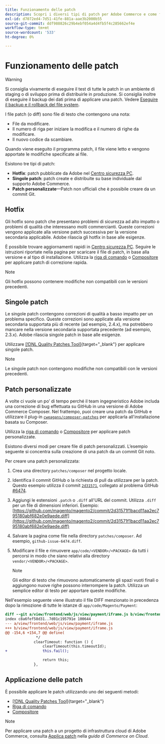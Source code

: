 ```yaml
---
title: Funzionamento delle patch
description: Scopri i diversi tipi di patch per Adobe Commerce e come funzionano.
exl-id: d7072ed4-7d51-41fe-881a-aae3b2000b55
source-git-commit: ddf988826c29b4ebf054a4d4fb5f4c285662ef4e
workflow-type: tm+mt
source-wordcount: '533'
ht-degree: 0%

---
```


# Funzionamento delle patch

>[!WARNING]
>
>Si consiglia vivamente di eseguire il test di tutte le patch in un ambiente di staging o di sviluppo prima di distribuirle in produzione. Si consiglia inoltre di eseguire il backup dei dati prima di applicare una patch. Vedere [Eseguire il backup e il rollback del file system](../../installation/tutorials/backup.md).

I file patch (o diff) sono file di testo che contengono una nota:

- File da modificare.
- Il numero di riga per iniziare la modifica e il numero di righe da modificare.
- Il nuovo codice da scambiare.

Quando viene eseguito il programma patch, il file viene letto e vengono apportate le modifiche specificate ai file.

Esistono tre tipi di patch:

- **Hotfix**: patch pubblicate da Adobe nel [Centro sicurezza PC](https://magento.com/security/patches).
- **Singole patch**: patch create e distribuite su base individuale dal supporto Adobe Commerce.
- **Patch personalizzate**—Patch non ufficiali che è possibile creare da un commit Git.

## Hotfix

Gli hotfix sono patch che presentano problemi di sicurezza ad alto impatto o problemi di qualità che interessano molti commercianti. Queste correzioni vengono applicate alla versione patch successiva per la versione secondaria applicabile. Adobe rilascia gli hotfix in base alle esigenze.

È possibile trovare aggiornamenti rapidi in [Centro sicurezza PC](https://magento.com/security/patches). Seguire le istruzioni riportate nella pagina per scaricare il file di patch, in base alla versione e al tipo di installazione. Utilizza la [riga di comando](../patches/apply.md#) o [Compositore](../patches/apply.md) per applicare patch di correzione rapida.

>[!NOTE]
>
>Gli hotfix possono contenere modifiche non compatibili con le versioni precedenti.

## Singole patch

Le singole patch contengono correzioni di qualità a basso impatto per un problema specifico. Queste correzioni sono applicate alla versione secondaria supportata più di recente (ad esempio, 2.4.x), ma potrebbero mancare nella versione secondaria supportata precedente (ad esempio, 2.3.x). Adobe rilascia singole patch in base alle esigenze.

Utilizzare [[!DNL Quality Patches Tool]](https://experienceleague.adobe.com/tools/commerce-quality-patches/index.html?lang=it){target="_blank"} per applicare singole patch.

>[!NOTE]
>
>Le singole patch non contengono modifiche non compatibili con le versioni precedenti.

## Patch personalizzate

A volte ci vuole un po’ di tempo perché il team ingegneristico Adobe includa una correzione di bug effettuata su GitHub in una versione di Adobe Commerce Composer. Nel frattempo, puoi creare una patch da GitHub e utilizzare il plug-in [`cweagans/composer-patches`](https://github.com/cweagans/composer-patches/) per applicarla all&#39;installazione basata su Composer.

Utilizza la [riga di comando](apply.md#command-line) o [Compositore](apply.md#composer) per applicare patch personalizzate.

Esistono diversi modi per creare file di patch personalizzati. L’esempio seguente si concentra sulla creazione di una patch da un commit Git noto.

Per creare una patch personalizzata:

1. Crea una directory `patches/composer` nel progetto locale.
1. Identifica il commit GitHub o la richiesta di pull da utilizzare per la patch. Questo esempio utilizza il commit [`2d31571`](https://github.com/magento/magento2/commit/2d31571f1bacd11aa2ec795180abf682e0e9aede), collegato al problema GitHub [#6474](https://github.com/magento/magento2/issues/6474).
1. Aggiungi le estensioni `.patch` o `.diff` all&#39;URL del commit. Utilizza `.diff` per un file di dimensioni inferiori. Esempio: [https://github.com/magento/magento2/commit/2d31571f1bacd11aa2ec795180abf682e0e9aede.diff](https://github.com/magento/magento2/commit/2d31571f1bacd11aa2ec795180abf682e0e9aede.diff)
1. Salvare la pagina come file nella directory `patches/composer`. Ad esempio, `github-issue-6474.diff`.
1. Modificare il file e rimuovere `app/code/<VENDOR>/<PACKAGE>` da tutti i percorsi in modo che siano relativi alla directory `vendor/<VENDOR>/<PACKAGE>`.

   >[!NOTE]
   >
   >Gli editor di testo che rimuovono automaticamente gli spazi vuoti finali o aggiungono nuove righe possono interrompere la patch. Utilizza un semplice editor di testo per apportare queste modifiche.

Nell&#39;esempio seguente viene illustrato il file DIFF menzionato in precedenza dopo la rimozione di tutte le istanze di `app/code/Magento/Payment`:

```diff
diff --git a/view/frontend/web/js/view/payment/iframe.js b/view/frontend/web/js/view/payment/iframe.js
index c8a6fef58d31..7d01c195791e 100644
--- a/view/frontend/web/js/view/payment/iframe.js
+++ b/view/frontend/web/js/view/payment/iframe.js
@@ -154,6 +154,7 @@ define(
              */
             clearTimeout: function () {
                 clearTimeout(this.timeoutId);
+                this.fail();

                 return this;
             },
```

## Applicazione delle patch

È possibile applicare le patch utilizzando uno dei seguenti metodi:

- [[!DNL Quality Patches Tool]](https://experienceleague.adobe.com/tools/commerce-quality-patches/index.html?lang=it){target="_blank"}
- [Riga di comando](/help/upgrade/patches/apply.md#command-line)
- [Compositore](/help/upgrade/patches/apply.md#composer)

>[!NOTE]
>
>Per applicare una patch a un progetto di infrastruttura cloud di Adobe Commerce, consulta [Applica patch](https://experienceleague.adobe.com/docs/commerce-cloud-service/user-guide/develop/upgrade/apply-patches.html?lang=it) nella _guida di Commerce on Cloud_.
